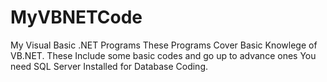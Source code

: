 # MyVBNETCode
My Visual Basic .NET Programs
These Programs Cover Basic Knowlege of VB.NET. These Include some basic codes and go up to advance ones
You need SQL Server Installed for Database Coding. 
